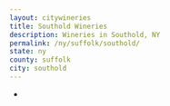 ```yaml
---
layout: citywineries
title: Southold Wineries
description: Wineries in Southold, NY
permalink: /ny/suffolk/southold/
state: ny
county: suffolk
city: southold
---
```

-
